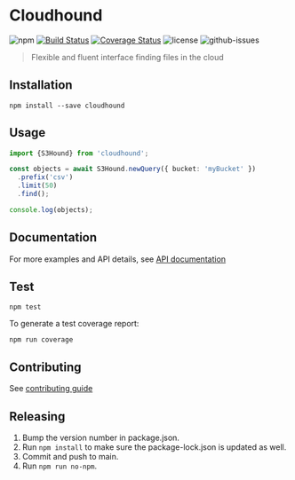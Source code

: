 # Cloudhound

![npm](https://img.shields.io/npm/v/cloudhound.svg)
[![Build Status](https://travis-ci.org/nspragg/cloudhound.svg)](https://travis-ci.org/nspragg/cloudhound) [![Coverage Status](https://coveralls.io/repos/github/nspragg/cloudhound/badge.svg?branch=master)](https://coveralls.io/github/nspragg/cloudhound?branch=master)
 ![license](https://img.shields.io/badge/license-MIT-blue.svg) 
![github-issues](https://img.shields.io/github/issues/nspragg/cloudhound.svg)

> Flexible and fluent interface finding files in the cloud

## Installation

```
npm install --save cloudhound
```

## Usage
```ts
import {S3Hound} from 'cloudhound';

const objects = await S3Hound.newQuery({ bucket: 'myBucket' })
  .prefix('csv')
  .limit(50)
  .find();

console.log(objects);
```
## Documentation
For more examples and API details, see [API documentation](https://nspragg.github.io/cloudhound/)

## Test

```
npm test
```

To generate a test coverage report:

```
npm run coverage
```
## Contributing

See [contributing guide](./CONTRIBUTING.md)

## Releasing

1. Bump the version number in package.json.
2. Run `npm install` to make sure the package-lock.json is updated as well.
3. Commit and push to main.
4. Run `npm run no-npm`.